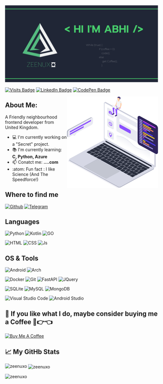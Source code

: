 ![Banner](https://github.com/Zeenuxo/zeenuxo/blob/main/banner.png)

[![Visits Badge](https://badges.pufler.dev/visits/braydoncoyer/braydoncoyer)](https:braydoncoyer.dev)
[![LinkedIn Badge](https://img.shields.io/badge/LinkedIn-Profile-informational?style=flat&logo=linkedin&logoColor=white&color=0D76A8)](https://www.linkedin.com/in/braydon-coyer/)
[![CodePen Badge](https://img.shields.io/badge/CodePen-Profile-informational?style=flat&logo=codepen&logoColor=white&color=black)](https://codepen.io/braydoncoyer)

<img align="right" alt="GIF" width="300" height="300"
 src="https://github.com/Zeenuxo/zeenuxo/blob/main/coder.png">
 


## About Me:
A Friendly neighbourhood frontend developer from United Kingdom.

- :computer: I'm currently working on a "Secret" project.
- :books: I'm currently learning: **C, Python, Azure**
- :mailbox: Conatct me: **....com**
- :atom: Fun fact : I like Science (And The Speedforce!)


## Where to find me

[![Github](https://img.shields.io/badge/-Github-181717?style=for-the-badge&logo=Github&logoColor=white)](https://github.com/zeenuxo)
[![Telegram](https://img.shields.io/badge/Telegram-2CA5E0?style=for-the-badge&logo=telegram&logoColor=white)](https://t.me/zeenuxo)


## Languages

![Python](https://img.shields.io/badge/Python-3776AB?style=for-the-badge&logo=python&logoColor=white)
![Kotlin](https://img.shields.io/badge/kotlin-%230095D5.svg?style=for-the-badge&logo=kotlin&logoColor=orange)
![GO](https://img.shields.io/badge/go-%2300ADD8.svg?style=for-the-badge&logo=go&logoColor=white)

![HTML](https://img.shields.io/badge/HTML5-E34F26?style=for-the-badge&logo=html5&logoColor=white)
![CSS](https://img.shields.io/badge/CSS3-1572B6?style=for-the-badge&logo=css3&logoColor=white)
![Js](https://img.shields.io/badge/JavaScript-323330?style=for-the-badge&logo=javascript&logoColor=F7DF1E)



## OS & Tools
![Android](https://img.shields.io/badge/Android-3DDC84?style=for-the-badge&logo=android&logoColor=white)
![Arch](https://img.shields.io/badge/Arch_Linux-1793D1?style=for-the-badge&logo=arch-linux&logoColor=white)

![Docker](https://img.shields.io/badge/Docker-2CA5E0?style=for-the-badge&logo=docker&logoColor=white)
![Git](https://img.shields.io/badge/Git-F05032?style=for-the-badge&logo=git&logoColor=white)
![FastAPI](https://img.shields.io/badge/fastapi-109989?style=for-the-badge&logo=FASTAPI&logoColor=white)
![JQuery](https://img.shields.io/badge/jQuery-0769AD?style=for-the-badge&logo=jquery&logoColor=white)

![SQLite](https://img.shields.io/badge/SQLite-07405E?style=for-the-badge&logo=sqlite&logoColor=white)
![MySQL](https://img.shields.io/badge/MySQL-00000F?style=for-the-badge&logo=mysql&logoColor=white)
![MongoDB](https://img.shields.io/badge/MongoDB-4EA94B?style=for-the-badge&logo=mongodb&logoColor=white)

![Visual Studio Code](https://img.shields.io/badge/Visual%20Studio%20Code-0078d7.svg?style=for-the-badge&logo=visual-studio-code&logoColor=white)
![Android Studio](https://img.shields.io/badge/Android%20Studio-3DDC84.svg?style=for-the-badge&logo=android-studio&logoColor=white)


## 🚧 If you like what I do, maybe consider buying me a Coffee 🥺👉👈

<a href="https://www.buymeacoffee.com/abhisheknaiidu" target="_blank"><img src="https://cdn.buymeacoffee.com/buttons/v2/default-red.png" alt="Buy Me A Coffee" width="150" ></a>



## 📈 My GitHb Stats

<p><img align="left" src="https://github-readme-stats.vercel.app/api/top-langs?username=zeenuxo&show_icons=true&locale=en&layout=compact" alt="zeenuxo" /></p>

<p>&nbsp;<img align="center" src="https://github-readme-stats.vercel.app/api?username=zeenuxo&show_icons=true&locale=en" alt="zeenuxo" /></p>

<p><img align="center" src="https://github-readme-streak-stats.herokuapp.com/?user=zeenuxo&" alt="zeenuxo" /></p>
